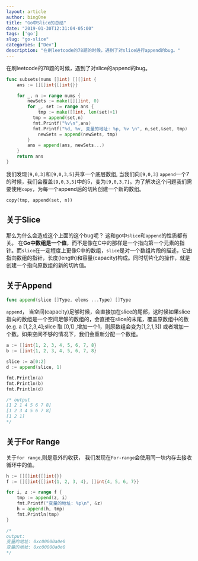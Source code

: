 ```yaml
---
layout: article
author: bing0ne
title: "Go中Slice的总结"
date: "2019-01-30T12:31:04-05:00"
tags: ['go']
slug: "go-slice"
categories: ["Dev"]
description: "在刷leetcode的78题的时候，遇到了对slice进行append的bug。"
---
```



在刷leetcode的78题的时候，遇到了对slice的append的bug。

<!--more-->

```go
func subsets(nums []int) [][]int {
    ans := [][]int{[]int{}}

	for _, n := range nums {
		newSets := make([][]int, 0)
		for _, set := range ans {
			tmp := make([]int, len(set)+1)
          tmp = append(set,n)
          fmt.Printf("%v\n",ans)
          fmt.Printf("%d, %v, 变量的地址: %p, %v \n", n,set,&set, tmp)
			newSets = append(newSets, tmp)
		}
		ans = append(ans, newSets...)
	}
	return ans
}
```

我们发现`[9,0,3]`和`[9,0,3,5]`共享一个底层数组, 当我们向`[9,0,3]` `append`一个7的时候，我们会覆盖`[9,0,3,5]`中的5，变为`[9,0,3,7]`。为了解决这个问题我们需要使用`copy`，为每一个append后的切片创建一个新的数组。

```
copy(tmp, append(set, n))
```

## 关于Slice
那么为什么会造成这个上面的这个bug呢？ 这和go中`slice`和`append`的性质都有关。 在**Go中数组是一个值**，而不是像在C中的那样是一个指向第一个元素的指针。而`slice`在一定程度上更像C中的数组，`slice`是对一个数组片段的描述，它由指向数组的指针，长度(length)和容量(capacity)构成。同时切片化的操作，就是创建一个指向原数组的新的切片值。

## 关于Append

```go 
func append(slice []Type, elems ...Type) []Type
```

`append`， 当空间(capacity)足够时候，会直接加在slice的尾部，这时候如果slice指向的数组是一个空间足够的数组的，会直接在slice的末尾，覆盖原数组中的数(e.g. a [1,2,3,4];slice 取 [0,1] ,增加一个1，则原数组会变为[1,2,1,3]) 或者增加一个数。如果空间不够的情况下，我们会重新分配一个数组。


```go
a := []int{1, 2, 3, 4, 5, 6, 7, 8}
b := []int{1, 2, 3, 4, 5, 6, 7, 8}

slice := a[0:2]
d := append(slice, 1)

fmt.Println(a)
fmt.Println(b)
fmt.Println(d)

/* output
[1 2 1 4 5 6 7 8]
[1 2 3 4 5 6 7 8]
[1 2 1]
*/
```


## 关于For Range
关于`for range`,则是意外的收获， 我们发现在`For-range`会使用同一块内存去接收循环中的值。

```go 
h := [][]int{[]int{}}
f := [][]int{[]int{1, 2, 3, 4}, []int{4, 5, 6, 7}}

for i, z := range f {
	tmp := append(z, i)
	fmt.Printf("变量的地址: %p\n", &z)
	h = append(h, tmp)
	fmt.Println(tmp)
}

/*
output:
变量的地址: 0xc00000a0e0
变量的地址: 0xc00000a0e0
*/
```


